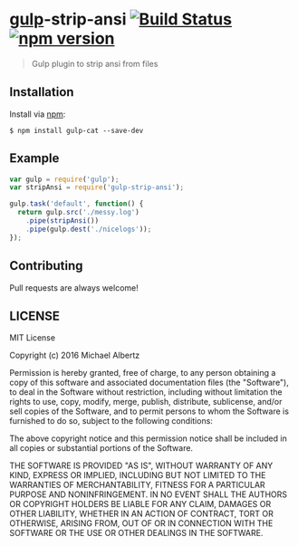 # [gulp](https://github.com/gulpjs/gulp)-strip-ansi [![Build Status](https://travis-ci.org/Prioe/gulp-strip-ansi.svg?branch=master)](https://travis-ci.org/Prioe/gulp-strip-ansi) [![npm version](https://badge.fury.io/js/gulp-strip-ansi.svg)](https://badge.fury.io/js/gulp-strip-ansi)

> Gulp plugin to strip ansi from files

## Installation

Install via [npm](https://npmjs.org/package/gulp-cat):

```
$ npm install gulp-cat --save-dev
```

## Example

```js
var gulp = require('gulp');
var stripAnsi = require('gulp-strip-ansi');

gulp.task('default', function() {
  return gulp.src('./messy.log')
    .pipe(stripAnsi())
    .pipe(gulp.dest('./nicelogs'));
});
```

## Contributing

Pull requests are always welcome!

## LICENSE

MIT License

Copyright (c) 2016 Michael Albertz

Permission is hereby granted, free of charge, to any person obtaining a copy
of this software and associated documentation files (the "Software"), to deal
in the Software without restriction, including without limitation the rights
to use, copy, modify, merge, publish, distribute, sublicense, and/or sell
copies of the Software, and to permit persons to whom the Software is
furnished to do so, subject to the following conditions:

The above copyright notice and this permission notice shall be included in all
copies or substantial portions of the Software.

THE SOFTWARE IS PROVIDED "AS IS", WITHOUT WARRANTY OF ANY KIND, EXPRESS OR
IMPLIED, INCLUDING BUT NOT LIMITED TO THE WARRANTIES OF MERCHANTABILITY,
FITNESS FOR A PARTICULAR PURPOSE AND NONINFRINGEMENT. IN NO EVENT SHALL THE
AUTHORS OR COPYRIGHT HOLDERS BE LIABLE FOR ANY CLAIM, DAMAGES OR OTHER
LIABILITY, WHETHER IN AN ACTION OF CONTRACT, TORT OR OTHERWISE, ARISING FROM,
OUT OF OR IN CONNECTION WITH THE SOFTWARE OR THE USE OR OTHER DEALINGS IN THE
SOFTWARE.
